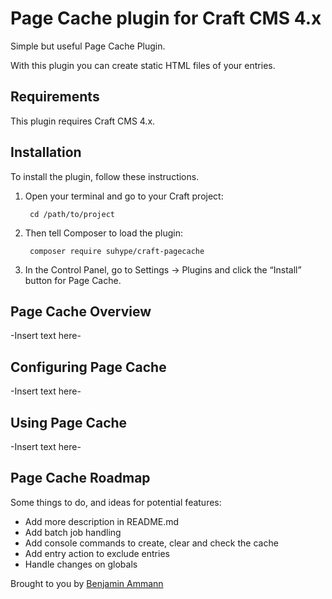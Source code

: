 # Page Cache plugin for Craft CMS 4.x

Simple but useful Page Cache Plugin.

With this plugin you can create static HTML files of your entries.

## Requirements

This plugin requires Craft CMS 4.x.

## Installation

To install the plugin, follow these instructions.

1. Open your terminal and go to your Craft project:

        cd /path/to/project

2. Then tell Composer to load the plugin:

        composer require suhype/craft-pagecache

3. In the Control Panel, go to Settings → Plugins and click the “Install” button for Page Cache.

## Page Cache Overview

-Insert text here-

## Configuring Page Cache

-Insert text here-

## Using Page Cache

-Insert text here-

## Page Cache Roadmap

Some things to do, and ideas for potential features:

* Add more description in README.md
* Add batch job handling
* Add console commands to create, clear and check the cache
* Add entry action to exclude entries
* Handle changes on globals

Brought to you by [Benjamin Ammann](https://github.com/ammannbe)
